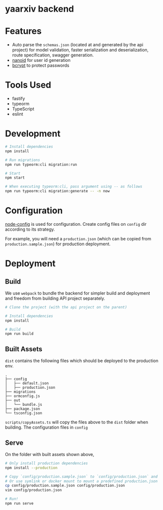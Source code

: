 # yaarxiv backend

# Features

- Auto parse the `schemas.json` (located at and generated by the api project) for model validation, faster serialization and deserialization, route specification, swagger generation.
- [nanoid](https://github.com/ai/nanoid) for user id generation
- [bcrypt](https://github.com/dcodeIO/bcrypt.js) to protect passwords

# Tools Used

- fastify
- typeorm
- TypeScript
- eslint

# Development

```bash
# Install dependencies
npm install

# Run migrations
npm run typeorm:cli migration:run

# Start
npm start

# When executing typeorm:cli, pass argument using -- as follows
npm run typeorm:cli migration:generate -- -n now
```

# Configuration


[node-config](https://github.com/lorenwest/node-config) is used for configuration. Create config files on `config` dir according to its strategy.

For example, you will need a `production.json` (which can be copied from `production.sample.json`) for production deployment.

# Deployment

## Build

We use `webpack` to bundle the backend for simpler build and deployment and freedom from building API project separately.

```bash
# Clone the project (with the api project on the parent)

# Install dependencies
npm install

# Build
npm run build

```

## Built Assets

`dist` contains the following files which should be deployed to the production env.

```
.
├── config
│   ├── default.json
│   ├── production.json
├── migrations
├── ormconfig.js
├── out
│   └── bundle.js
├── package.json
└── tsconfig.json
```

`scripts/copyAssets.ts` will copy the files above to the `dist` folder when building. The configuration files in `config`

## Serve

On the folder with built assets shown above,

```bash
# Only install production dependencies
npm install --production

# Copy `config/production.sample.json` to `config/production.json` and change the configs
# Or use symlink or docker mount to mount a predefined production.json to the config directory
cp config/production.sample.json config/production.json
vim config/production.json

# Run!
npm run serve

```
